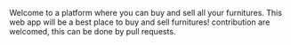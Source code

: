  Welcome to a platform where you can buy and sell all your furnitures.  This web app will be a best place to buy and sell furnitures! contribution are welcomed,  this can be done by pull requests.
